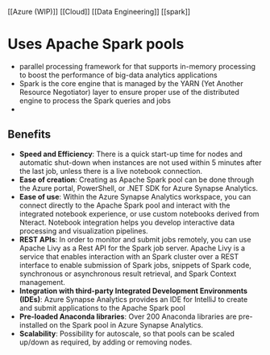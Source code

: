 [[Azure (WIP)]] [[Cloud]] [[Data Engineering]] [[spark]]

# Uses Apache Spark pools
- parallel processing framework for that supports in-memory processing to boost the performance of big-data analytics applications
- Spark is the core engine that is managed by the YARN (Yet Another Resource Negotiator) layer to ensure proper use of the distributed engine to process the Spark queries and jobs
- 

## Benefits
-   **Speed and Efficiency**: There is a quick start-up time for nodes and automatic shut-down when instances are not used within 5 minutes after the last job, unless there is a live notebook connection.
-   **Ease of creation**: Creating as Apache Spark pool can be done through the Azure portal, PowerShell, or .NET SDK for Azure Synapse Analytics.
-   **Ease of use**: Within the Azure Synapse Analytics workspace, you can connect directly to the Apache Spark pool and interact with the integrated notebook experience, or use custom notebooks derived from Nteract. Notebook integration helps you develop interactive data processing and visualization pipelines.
-   **REST APIs**: In order to monitor and submit jobs remotely, you can use Apache Livy as a Rest API for the Spark job server. Apache Livy is a service that enables interaction with an Spark cluster over a REST interface to enable submission of Spark jobs, snippets of Spark code, synchronous or asynchronous result retrieval, and Spark Context management.
-   **Integration with third-party Integrated Development Environments (IDEs)**: Azure Synapse Analytics provides an IDE for IntelliJ to create and submit applications to the Apache Spark pool
-   **Pre-loaded Anaconda libraries**: Over 200 Anaconda libraries are pre-installed on the Spark pool in Azure Synapse Analytics.
-   **Scalability**: Possibility for autoscale, so that pools can be scaled up/down as required, by adding or removing nodes.